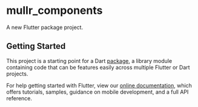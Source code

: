 # mullr_components

A new Flutter package project.

## Getting Started

This project is a starting point for a Dart
[package](https://flutter.dev/developing-packages/),
a library module containing code that can be features easily across
multiple Flutter or Dart projects.

For help getting started with Flutter, view our 
[online documentation](https://flutter.dev/docs), which offers tutorials, 
samples, guidance on mobile development, and a full API reference.

